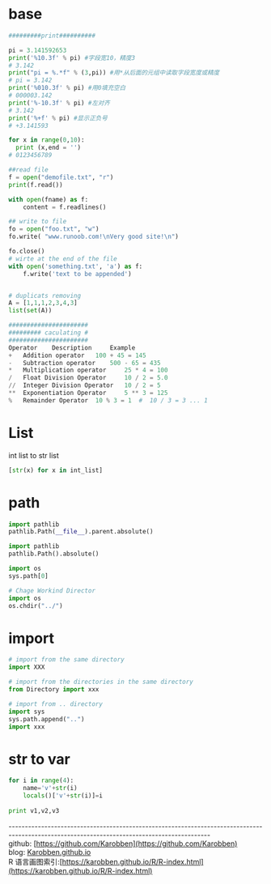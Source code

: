 # base


```python
#########print##########

pi = 3.141592653
print('%10.3f' % pi) #字段宽10，精度3
# 3.142
print("pi = %.*f" % (3,pi)) #用*从后面的元组中读取字段宽度或精度
# pi = 3.142
print('%010.3f' % pi) #用0填充空白
# 000003.142
print('%-10.3f' % pi) #左对齐
# 3.142
print('%+f' % pi) #显示正负号
# +3.141593

for x in range(0,10):
  print (x,end = '')
# 0123456789

##read file
f = open("demofile.txt", "r")
print(f.read())

with open(fname) as f:
    content = f.readlines()

## write to file
fo = open("foo.txt", "w")
fo.write( "www.runoob.com!\nVery good site!\n")

fo.close()
# wirte at the end of the file
with open('something.txt', 'a') as f:
    f.write('text to be appended')


# duplicats removing
A = [1,1,1,2,3,4,3]
list(set(A))

######################
######### caculating #
######################
Operator 	Description 	Example
+ 	Addition operator 	100 + 45 = 145
- 	Subtraction operator 	500 - 65 = 435
* 	Multiplication operator 	25 * 4 = 100
/ 	Float Division Operator 	10 / 2 = 5.0
// 	Integer Division Operator 	10 / 2 = 5
** 	Exponentiation Operator 	5 ** 3 = 125
% 	Remainder Operator 	10 % 3 = 1  #  10 / 3 = 3 ... 1

```

<a name="mpH0G"></a>
# List

int list to str list
```python
[str(x) for x in int_list]
```


<a name="F7DeQ"></a>
# path

```python
import pathlib
pathlib.Path(__file__).parent.absolute()

import pathlib
pathlib.Path().absolute()

import os
sys.path[0]

# Chage Workind Director
import os
os.chdir("../")
```

<a name="5ixt3"></a>
# import

```python
# import from the same directory
import XXX

# import from the directories in the same directory
from Directory import xxx

# import from .. directory
import sys 
sys.path.append("..") 
import xxx　
```

<a name="0wVAH"></a>
# str to var

```python
for i in range(4):
    name='v'+str(i)
    locals()['v'+str(i)]=i
 
print v1,v2,v3
```

--------------------------------------------------------------------------------------------------------------------------------------------<br />github: [https://github.com/Karobben](https://github.com/Karobben)<br />blog: [Karobben.github.io](https://karobben.github.io/) <br />R 语言画图索引:[https://karobben.github.io/R/R-index.html](https://karobben.github.io/R/R-index.html)
